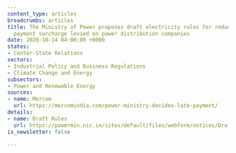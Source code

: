 ```yaml
---
content_type: articles
breadcrumbs: articles
title: The Ministry of Power proposes draft electricity rules for reduction of late
  payment surcharge levied on power distribution companies
date: 2020-10-14 04:00:00 +0000
states:
- Center-State Relations
sectors:
- Industrial Policy and Business Regulations
- Climate Change and Energy
subsectors:
- Power and Renewable Energy
sources:
- name: Mercom
  url: https://mercomindia.com/power-ministry-decides-late-payment/
details:
- name: Draft Rules
  url: https://powermin.nic.in/sites/default/files/webform/notices/Draft%20Electricity%20%28Late%20Payment%20Surcharge%29%20Rules%2C%202020.pdf
is_newsletter: false

---
```

